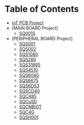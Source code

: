 # Table of Contents

* [IoT PCB Project](README.md)
* [MAIN BOARD Project]
  * [SQ001S](./sq001s/readme.md)
* [PERIPHERAL BOARD Project]
  * [SQS001](./sqs001/readme.md)
  * [SQS002](./sqs002/readme.md)
  * [SQS1080](./sqs1080/readme.md)
  * [SQS280](./sqs280/readme.md)
  * [SQS31865](./sqs31865/readme.md)
  * [SQS4510](./sqs4510/readme.md)
  * [SQS6040](./sqs6040/readme.md)
  * [SQS6675](./sqs6675/readme.md)
  * [SQS6DS3](./sqs6ds3/readme.md)
  * [SQSCD40](./sqscd40/readme.md)
  * [SQC485](./sqc485/readme.md)
  * [SQCuSD](./sqcusd/readme.md)
  * [SQCNBIOT](./sqcnbiot/readme.md)
  * [SQC4G](./sqc4g/readme.md)
  * [SQSH001](./sqsh001/readme.md)

